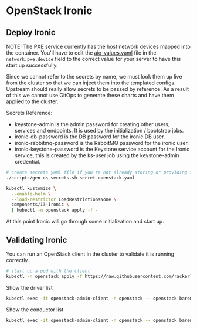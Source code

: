 # OpenStack Ironic

## Deploy Ironic

NOTE: The PXE service currently has the host network devices mapped into
the container. You'll have to edit the [aio-values.yaml](./aio-values.yaml)
file in the `network.pxe.device` field to the correct value for your
server to have this start up successfully.

Since we cannot refer to the secrets by name, we must look them up live from the cluster
so that we can inject them into the templated configs. Upstream should really allow
secrets to be passed by reference. As a result of this we cannot use GitOps to generate
these charts and have them applied to the cluster.

Secrets Reference:

- keystone-admin is the admin password for creating other users, services and endpoints.
  It is used by the initialization / bootstrap jobs.
- ironic-db-password is the DB password for the ironic DB user.
- ironic-rabbitmq-password is the RabbitMQ password for the ironic user.
- ironic-keystone-password is the Keystone service account for the Ironic service, this
  is created by the ks-user job using the keystone-admin credential.

```bash
# create secrets yaml file if you're not already storing or providing it differently
./scripts/gen-os-secrets.sh secret-openstack.yaml

kubectl kustomize \
  --enable-helm \
  --load-restrictor LoadRestrictionsNone \
  components/13-ironic \
  | kubectl -n openstack apply -f -
```

At this point Ironic will go through some initialization and start up.

## Validating Ironic

You can run an OpenStack client in the cluster to validate it is running correctly.

```bash
# start up a pod with the client
kubectl -n openstack apply -f https://raw.githubusercontent.com/rackerlabs/genestack/main/manifests/utils/utils-openstack-client-admin.yaml
```

Show the driver list

```bash
kubectl exec -it openstack-admin-client -n openstack -- openstack baremetal driver list
```

Show the conductor list

```bash
kubectl exec -it openstack-admin-client -n openstack -- openstack baremetal conductor list
```
